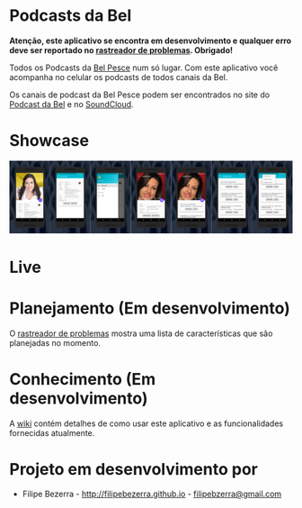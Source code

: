 # Podcasts da Bel

**Atenção, este aplicativo se encontra em desenvolvimento e qualquer erro deve ser reportado no [rastreador de problemas][5]. Obrigado!**

Todos os Podcasts da [Bel Pesce][1] num só lugar. Com este aplicativo você acompanha no celular os podcasts de todos canais da Bel.

Os canais de podcast da Bel Pesce podem ser encontrados no site do [Podcast da Bel][2] e no [SoundCloud][3].

# Showcase
![4]

# Live

# Planejamento (Em desenvolvimento)
O [rastreador de problemas][5] mostra uma lista de características que são planejadas no momento.

# Conhecimento (Em desenvolvimento)
A [wiki][6] contém detalhes de como usar este aplicativo e as funcionalidades fornecidas atualmente.

# Projeto em desenvolvimento por
* Filipe Bezerra - http://filipebezerra.github.io - filipebzerra@gmail.com

[1]: http://belpesce.com.br/
[2]: http://podcastdabel.com.br/
[3]: https://soundcloud.com/belpesce/sets
[4]: https://raw.githubusercontent.com/filipebezerra/Podcasts-Da-Bel/master/art/showcase/Showcase.png
[5]: https://github.com/filipebezerra/Podcasts-Da-Bel/issues
[6]: https://github.com/filipebezerra/Podcasts-Da-Bel/wiki
